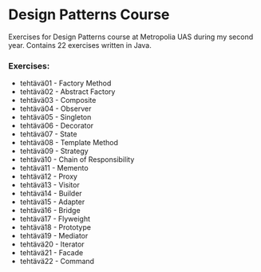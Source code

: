 # Design Patterns Course
Exercises for Design Patterns course at Metropolia UAS during my second year. Contains 22 exercises written in Java.

### Exercises:

+ tehtävä01 - Factory Method
+ tehtävä02 - Abstract Factory
+ tehtävä03 - Composite
+ tehtävä04 - Observer
+ tehtävä05 - Singleton
+ tehtävä06 - Decorator
+ tehtävä07 - State
+ tehtävä08 - Template Method
+ tehtävä09 - Strategy
+ tehtävä10 - Chain of Responsibility
+ tehtävä11 - Memento
+ tehtävä12 - Proxy
+ tehtävä13 - Visitor
+ tehtävä14 - Builder
+ tehtävä15 - Adapter
+ tehtävä16 - Bridge
+ tehtävä17 - Flyweight
+ tehtävä18 - Prototype
+ tehtävä19 - Mediator
+ tehtävä20 - Iterator
+ tehtävä21 - Facade
+ tehtävä22 - Command
